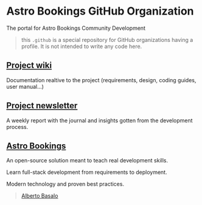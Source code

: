 # Astro Bookings GitHub Organization
The portal for Astro Bookings Community Development

> this `.github` is a special repository for GitHub organizations having a profile. It is not intended to write any code here.

## [Project wiki](https://github.com/AstroBookings/.github/wiki)

Documentation realtive to the project (requirements, design, coding guides, user manual...)

## [Project newsletter](https://www.getrevue.co/profile/albertobasalo)

A weekly report with the journal and insights gotten from the development process.

## [Astro Bookings](https://github.com/AstroBookings)

An open-source solution meant to teach real development skills.

Learn full-stack development from requirements to deployment. 

Modern technology and proven best practices.

> [Alberto Basalo](https://twitter.com/albertobasalo)
